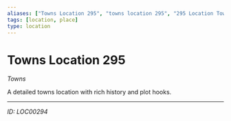 ```yaml
---
aliases: ["Towns Location 295", "towns location 295", "295 Location Towns"]
tags: [location, place]
type: location
---
```


# Towns Location 295

*Towns*

A detailed towns location with rich history and plot hooks.

---
*ID: LOC00294*
